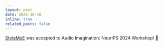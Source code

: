 ```yaml
---
layout: post
date: 2024-10-10
inline: true
related_posts: false
---
```


[StyleMoE](https://openreview.net/forum?id=TBhSuVabsc&noteId=EKNMap0Bn7) was accepted to Audio Imagination: NeurIPS 2024 Workshop! 🎉
